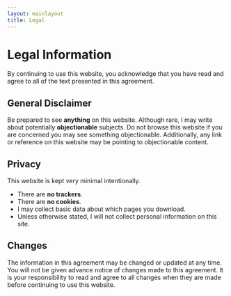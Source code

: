 ```yaml
---
layout: mainlayout
title: Legal
---
```


# Legal Information

By continuing to use this website, you acknowledge that you have read and agree to all of the text presented in this agreement.

## General Disclaimer

Be prepared to see **anything** on this website.
Although rare, I may write about potentially **objectionable** subjects.
Do not browse this website if you are concerned you may see something objectionable.
Additionally, any link or reference on this website may be pointing to objectionable content.

## Privacy

This website is kept very minimal intentionally.

* There are **no trackers**.
* There are **no cookies**.
* I may collect basic data about which pages you download.
* Unless otherwise stated, I will not collect personal information on this site.

## Changes

The information in this agreement may be changed or updated at any time.
You will not be given advance notice of changes made to this agreement.
It is your responsibility to read and agree to all changes when they are made before continuing to use this website.
